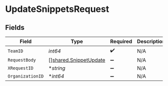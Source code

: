 # UpdateSnippetsRequest


## Fields

| Field                                                                 | Type                                                                  | Required                                                              | Description                                                           |
| --------------------------------------------------------------------- | --------------------------------------------------------------------- | --------------------------------------------------------------------- | --------------------------------------------------------------------- |
| `TeamID`                                                              | *int64*                                                               | :heavy_check_mark:                                                    | N/A                                                                   |
| `RequestBody`                                                         | [][shared.SnippetUpdate](../../../pkg/models/shared/snippetupdate.md) | :heavy_minus_sign:                                                    | N/A                                                                   |
| `XRequestID`                                                          | **string*                                                             | :heavy_minus_sign:                                                    | N/A                                                                   |
| `OrganizationID`                                                      | **int64*                                                              | :heavy_minus_sign:                                                    | N/A                                                                   |